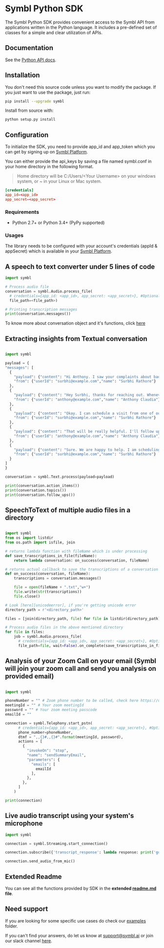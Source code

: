 # Symbl Python SDK

The Symbl Python SDK provides convenient access to the Symbl API from applications written in the Python language. It includes a pre-defined set of classes for a simple and clear utilization of APIs.

## Documentation

See the [Python API docs](https://docs.symbl.ai/docs/).

## Installation

You don't need this source code unless you want to modify the package. If you just
want to use the package, just run:

```sh
pip install --upgrade symbl
```

Install from source with:

```sh
python setup.py install
```

## Configuration

To initialize the SDK, you need to provide app_id and app_token which you can get by signing up on [Symbl Platform][api-keys].

You can either provide the api_keys by saving a file named symbl.conf in your home directory in the following format.

>Home directory will be C:/Users/\<Your Username\> on your windows system, or ~ in your Linux or Mac system.

```conf
[credentials]
app_id=<app_id>
app_secret=<app_secret>
```

### Requirements

- Python 2.7+ or Python 3.4+ (PyPy supported)

### Usages

The library needs to be configured with your account's credentials (appId & appSecret) which is
available in your [Symbl Platform][api-keys].

## A speech to text converter under 5 lines of code

```python
import symbl

# Process audio file
conversation = symbl.Audio.process_file(
  # credentials={app_id: <app_id>, app_secret: <app_secret>}, #Optional, Don't add this parameter if you have symbl.conf file in your home directory
  file_path=<file_path>)

# Printing transcription messages
print(conversation.messages())
```

To know more about conversation object and it's functions, click [here][extended-readme-conversation-object]

## Extracting insights from Textual conversation

  ``` python

import symbl

payload = {
  "messages": [
    {
      "payload": {"content": "Hi Anthony. I saw your complaints about bad call reception on your mobile phone. Can I know what issues you are currently facing?"},
      "from": {"userId": "surbhi@example.com","name": "Surbhi Rathore"}
    },
    {
      "payload": {"content": "Hey Surbhi, thanks for reaching out. Whenever I am picking up the call there is a lot of white noise and I literally can’t hear anything."},
      "from": {"userId": "anthony@example.com","name": "Anthony Claudia"}
    },
    {
      "payload": {"content": "Okay. I can schedule a visit from one of our technicians for tomorrow afternoon at 1:00 PM. He can look at your mobile and handle any issue right away"},
      "from": {"userId": "surbhi@example.com","name": "Surbhi Rathore"}
    },
    {
      "payload": {"content": "That will be really helpful. I'll follow up with the technician about some other issues too, tomorrow"},
      "from": {"userId": "anthony@example.com","name": "Anthony Claudia"}
    },
    {
      "payload": {"content": "Sure. We are happy to help. I am scheduling the visit for tomorrow. Thanks for using Abccorp networks. Have a good day."},
      "from": {"userId": "surbhi@example.com","name": "Surbhi Rathore"}
    }
  ]
}

conversation = symbl.Text.process(payload=payload)

print(conversation.action_items())
print(conversation.topics())
print(conversation.follow_ups())

  ```

## SpeechToText of multiple audio files in a directory

```python

import symbl
from os import listdir
from os.path import isfile, join

# returns lambda function with fileName which is under processing
def save_transcriptions_in_file(fileName):
    return lambda conversation: on_success(conversation, fileName)

# returns actual callback to save the transcriptions of a conversation in a file
def on_success(conversation, fileName):
    transcriptions = conversation.messages()

    file = open(fileName + ".txt","w+")
    file.write(str(transcriptions))
    file.close()

# Look [here][unicodeerror], if you're getting unicode error
directory_path = r'<directory_path>'

files = [join(directory_path, file) for file in listdir(directory_path) if isfile(join(directory_path, file))]

# Process audio files in the above mentioned directory
for file in files:
    job = symbl.Audio.process_file(
      # credentials={app_id: <app_id>, app_secret: <app_secret>}, #Optional, Don't add this parameter if you have symbl.conf file in your home directory
      file_path=file, wait=False).on_complete(save_transcriptions_in_file(file))

```

## Analysis of your Zoom Call on your email (Symbl will join your zoom call and send you analysis on provided email)

```python

import symbl

phoneNumber = "" # Zoom phone number to be called, check here https://us02web.zoom.us/zoomconference
meetingId = "" # Your zoom meetingId
password = "" # Your zoom meeting passcode
emailId = ""

connection = symbl.Telephony.start_pstn(
      # credentials={app_id: <app_id>, app_secret: <app_secret>}, #Optional, Don't add this parameter if you have symbl.conf file in your home directory
      phone_number=phoneNumber,
      dtmf = ",,{}#,,{}#".format(meetingId, password),
      actions = [
        {
          "invokeOn": "stop",
          "name": "sendSummaryEmail",
          "parameters": {
            "emails": [
              emailId
            ],
          },
        },
      ]
    )

print(connection)

```

## Live audio transcript using your system's microphone

```python
import symbl

connection = symbl.Streaming.start_connection()

connection.subscribe({'transcript_response': lambda response: print('got this response from callback', response)})

connection.send_audio_from_mic()
```


## Extended Readme

You can see all the functions provided by SDK in the **extended [readme.md][extended-readme] file**.

## Need support

If you are looking for some specific use cases do check our [examples][examples] folder.

If you can't find your answers, do let us know at support@symbl.ai or join our slack channel [here][slack-invite].

[api-keys]: https://platform.symbl.ai/#/login
[symbl-docs]: https://docs.symbl.ai/docs/
[extended-readme]: https://github.com/symblai/symbl-python/blob/main/symbl/readme.md
[extended-readme-conversation-object]: https://github.com/symblai/symbl-python/blob/main/symbl/readme.md#conversation-object
[examples]: https://github.com/symblai/symbl-python/tree/main/example
[unicodeerror]: https://stackoverflow.com/questions/37400974/unicode-error-unicodeescape-codec-cant-decode-bytes-in-position-2-3-trunca
[slack-invite]: https://symbldotai.slack.com/join/shared_invite/zt-4sic2s11-D3x496pll8UHSJ89cm78CA#/
